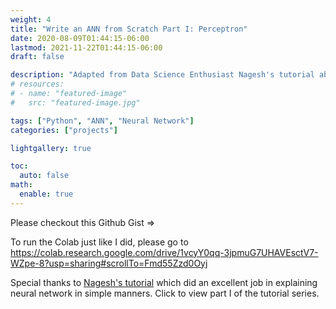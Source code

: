 ```yaml
---
weight: 4
title: "Write an ANN from Scratch Part I: Perceptron"
date: 2020-08-09T01:44:15-06:00
lastmod: 2021-11-22T01:44:15-06:00
draft: false

description: "Adapted from Data Science Enthusiast Nagesh's tutorial about writing NN in Python"
# resources:
# - name: "featured-image"
#   src: "featured-image.jpg"

tags: ["Python", "ANN", "Neural Network"]
categories: ["projects"]

lightgallery: true

toc:
  auto: false
math:
  enable: true
---
```


<!--more-->
<!-- Independent project via Python in Summer 2020 EconEx externship -->

Please checkout this Github Gist => <script src="https://gist.github.com/Yumian-Cui/ad4b1b9187fc5e36d4d53a75e4875c8e.js"></script>

To run the Colab just like I did, please go to https://colab.research.google.com/drive/1vcyY0qq-3jpmuG7UHAVEsctV7-WZpe-8?usp=sharing#scrollTo=Fmd55Zzd0Oyj

Special thanks to [Nagesh's tutorial](https://www.kdnuggets.com/2019/11/build-artificial-neural-network-scratch-part-1.html) which did an excellent job in explaining neural network in simple manners. Click to view part I of the tutorial series. 